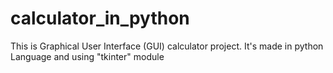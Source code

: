 # calculator_in_python
This is Graphical User Interface (GUI) calculator project. It's made in python Language and using "tkinter" module
